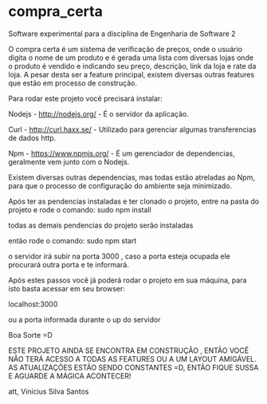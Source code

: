 compra_certa
============

Software experimental para a disciplina de Engenharia de Software 2

O compra certa é um sistema de verificação de preços, onde o usuário digita o nome de um produto e é gerada uma lista
com diversas lojas onde o produto é vendido e indicando seu preço, descrição, link da loja e rate da loja. A pesar desta
ser a feature principal, existem diversas outras features que estão em processo de construção.

Para rodar este projeto você precisará instalar:

Nodejs - http://nodejs.org/  - É o servidor da aplicação.

Curl - http://curl.haxx.se/ -  Utilizado para gerenciar algumas transferencias de dados http.

Npm - https://www.npmjs.org/ - É um gerenciador de dependencias, geralmente vem junto com o Nodejs.


Existem diversas outras dependencias, mas todas estão atreladas ao Npm, para que o processo de configuração do ambiente
seja minimizado.

Após ter as pendencias instaladas e ter clonado o projeto, entre na pasta do projeto e rode
o comando:
sudo npm install

todas as demais pendencias do projeto serão instaladas

então rode o comando: 
sudo npm start

o servidor irá subir na porta 3000 , caso a porta esteja ocupada ele procurará outra porta e te informará.


Após estes passos você já poderá rodar o projeto em sua máquina, para isto basta acessar em seu browser:

localhost:3000 

ou a porta informada durante o up do servidor


Boa Sorte =D


ESTE PROJETO AINDA SE ENCONTRA EM CONSTRUÇÃO , ENTÃO VOCÊ NÃO TERÁ ACESSO A TODAS AS FEATURES OU A UM LAYOUT AMIGÁVEL. 
AS ATUALIZAÇÕES ESTÃO SENDO CONSTANTES =D, ENTÃO FIQUE SUSSA E AGUARDE A MÁGICA ACONTECER!

att,
Vinícius Silva Santos
